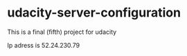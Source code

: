 # udacity-server-configuration
This is a final (fifth) project for udacity

Ip adress is 52.24.230.79
